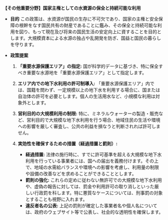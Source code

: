 **【その他重要分野】国家主権としての水資源の保全と持続可能な利用**

*   **目的**
    この政策は、水資源が国民の生存に不可欠であり、国家の主権と安全保障の根幹をなす国民共有の財産であることに鑑み、その保全と持続可能な利用を図り、もって現在及び将来の国民生活の安定向上に資することを目的とします。大規模資本による水源の独占や乱開発を防ぎ、国益と国民の暮らしを守ります。

*   **政策提案**
    1.  **「重要水源保護エリア」の指定:**
        国が科学的データに基づき、特に保全すべき重要な水源地を「重要水源保護エリア」として指定します。

    2.  **エリア内での地下水利用の許可制導入:**
        「重要水源保護エリア」内では、国籍を問わず、一定規模以上の地下水を利用する場合に、国または自治体の許可を必要とします。個人の生活用水など、小規模な利用は対象外とします。

    3.  **営利目的の大規模利用の制限:**
        特に、ミネラルウォーターの製造・販売など、営利目的で大規模な地下水利用を行う場合、地域住民の生活や環境への影響を厳しく審査し、公共の利益を損なうと判断されれば許可しません。

    4.  **実効性を確保するための措置（経過措置と罰則）:**
        *   **経過措置:** 法律の施行時に、すでに許可基準を超える大規模な地下水利用を行っている事業者には、国への届出を義務付けます。その上で、地域の水需給バランスや環境への影響を考慮し、利用量の制限や設備の改善などを求めることができることとします。
        *   **罰則の強化:** これらの定めに従わない無許可での大規模な地下水利用や、虚偽の報告に対しては、罰金や利用許可の取り消しといった厳しい行政罰を科します。特に悪質なケースについては、刑事罰の対象とすることも視野に入れます。
        *   **違反者名の公表:** 上記の罰則が確定した事業者名や個人名については、政府のウェブサイト等で公表し、社会的な透明性を確保します。
